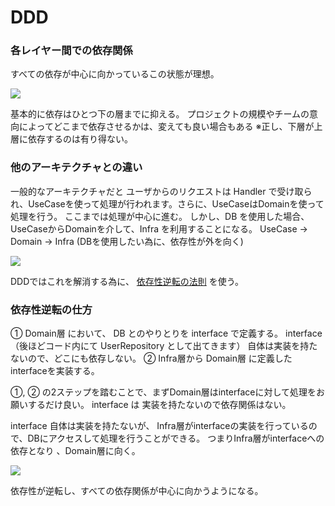 # DDD
### 各レイヤー間での依存関係
すべての依存が中心に向かっているこの状態が理想。

![](https://yyh-gl.github.io/tech-blog/img/tech-blog/2019/06/go_web_api/dependency_direction1.png)

基本的に依存はひとつ下の層までに抑える。
プロジェクトの規模やチームの意向によってどこまで依存させるかは、変えても良い場合もある
※正し、下層が上層に依存するのは有り得ない。

### 他のアーキテクチャとの違い
一般的なアーキテクチャだと
ユーザからのリクエストは Handler で受け取られ、UseCaseを使って処理が行われます。さらに、UseCaseはDomainを使って処理を行う。
ここまでは処理が中心に進む。
しかし、DB を使用した場合、UseCaseからDomainを介して、Infra を利用することになる。
UseCase → Domain → Infra (DBを使用したい為に、依存性が外を向く)

![](https://yyh-gl.github.io/tech-blog/img/tech-blog/2019/06/go_web_api/dependency_direction2.png)

DDDではこれを解消する為に、 [依存性逆転の法則](https://medium.com/eureka-engineering/go-dependency-inversion-principle-8ffaf7854a55)  を使う。

### 依存性逆転の仕方
① Domain層 において、 DB とのやりとりを interface で定義する。
interface （後ほどコード内にて UserRepository として出てきます） 自体は実装を持たないので、どこにも依存しない。
② Infra層から Domain層 に定義した interfaceを実装する。

①, ② の2ステップを踏むことで、まずDomain層はinterfaceに対して処理をお願いするだけ良い。 
interface は 実装を持たないので依存関係はない。

interface 自体は実装を持たないが、
Infra層がinterfaceの実装を行っているので、DBにアクセスして処理を行うことができる。
つまりInfra層がinterfaceへの依存となり 、Domain層に向く。

![](https://yyh-gl.github.io/tech-blog/img/tech-blog/2019/06/go_web_api/dependency_direction3.png)

依存性が逆転し、すべての依存関係が中心に向かうようになる。



